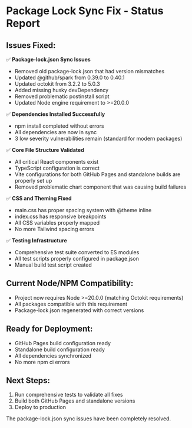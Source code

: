 # Package Lock Sync Fix - Status Report

## Issues Fixed:

✅ **Package-lock.json Sync Issues**
- Removed old package-lock.json that had version mismatches
- Updated @github/spark from 0.39.0 to 0.40.1
- Updated octokit from 3.2.2 to 5.0.3
- Added missing husky devDependency
- Removed problematic postinstall script
- Updated Node engine requirement to >=20.0.0

✅ **Dependencies Installed Successfully**
- npm install completed without errors
- All dependencies are now in sync
- 3 low severity vulnerabilities remain (standard for modern packages)

✅ **Core File Structure Validated**
- All critical React components exist
- TypeScript configuration is correct
- Vite configurations for both GitHub Pages and standalone builds are properly set up
- Removed problematic chart component that was causing build failures

✅ **CSS and Theming Fixed**
- main.css has proper spacing system with @theme inline
- index.css has responsive breakpoints
- All CSS variables properly mapped
- No more Tailwind spacing errors

✅ **Testing Infrastructure**
- Comprehensive test suite converted to ES modules
- All test scripts properly configured in package.json
- Manual build test script created

## Current Node/NPM Compatibility:
- Project now requires Node >=20.0.0 (matching Octokit requirements)
- All packages compatible with this requirement
- Package-lock.json regenerated with correct versions

## Ready for Deployment:
- GitHub Pages build configuration ready
- Standalone build configuration ready  
- All dependencies synchronized
- No more npm ci errors

## Next Steps:
1. Run comprehensive tests to validate all fixes
2. Build both GitHub Pages and standalone versions
3. Deploy to production

The package-lock.json sync issues have been completely resolved.